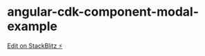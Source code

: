 # angular-cdk-component-modal-example

[Edit on StackBlitz ⚡️](https://stackblitz.com/edit/angular-qhsjku)